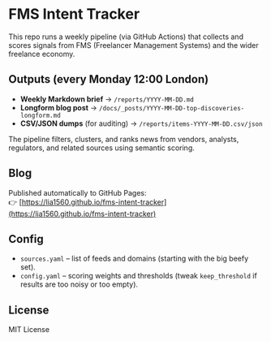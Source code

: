 
# FMS Intent Tracker

This repo runs a weekly pipeline (via GitHub Actions) that collects and scores signals from FMS (Freelancer Management Systems) and the wider freelance economy.

## Outputs (every Monday 12:00 London)
- **Weekly Markdown brief** → `/reports/YYYY-MM-DD.md`
- **Longform blog post** → `/docs/_posts/YYYY-MM-DD-top-discoveries-longform.md`
- **CSV/JSON dumps** (for auditing) → `/reports/items-YYYY-MM-DD.csv/json`

The pipeline filters, clusters, and ranks news from vendors, analysts, regulators, and related sources using semantic scoring.

## Blog
Published automatically to GitHub Pages:  
👉 [https://lia1560.github.io/fms-intent-tracker](https://lia1560.github.io/fms-intent-tracker)

## Config
- `sources.yaml` – list of feeds and domains (starting with the big beefy set).  
- `config.yaml` – scoring weights and thresholds (tweak `keep_threshold` if results are too noisy or too empty).

## License
MIT License
